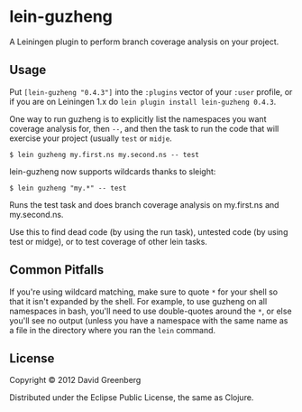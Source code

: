 # lein-guzheng

A Leiningen plugin to perform branch coverage analysis on your project.

## Usage

Put `[lein-guzheng "0.4.3"]` into the `:plugins` vector of your
`:user` profile, or if you are on Leiningen 1.x do `lein plugin install
lein-guzheng 0.4.3`.

One way to run guzheng is to explicitly list the namespaces you want coverage analysis
for, then `--`, and then the task to run the code that will exercise your project (usually
`test` or `midje`.

    $ lein guzheng my.first.ns my.second.ns -- test

lein-guzheng now supports wildcards thanks to sleight:

    $ lein guzheng "my.*" -- test

Runs the test task and does branch coverage analysis on my.first.ns and my.second.ns.

Use this to find dead code (by using the run task), untested code (by using
test or midge), or to test coverage of other lein tasks.

## Common Pitfalls

If you're using wildcard matching, make sure to quote `*` for your shell so that it
isn't expanded by the shell. For example, to use guzheng on all namespaces in bash,
you'll need to use double-quotes around the `*`, or else you'll see no output (unless
you have a namespace with the same name as a file in the directory where you ran
the `lein` command.


## License

Copyright © 2012 David Greenberg

Distributed under the Eclipse Public License, the same as Clojure.
